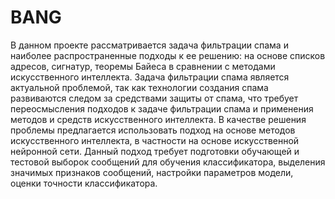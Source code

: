 # BANG

В данном проекте рассматривается задача фильтрации спама и наиболее распространенные подходы к ее решению: на основе списков адресов, сигнатур, теоремы Байеса в сравнении с методами искусственного интеллекта. Задача фильтрации спама является актуальной проблемой, так как технологии создания спама развиваются следом за средствами защиты от спама, что требует переосмысления подходов к задаче фильтрации спама и применения методов и средств искусственного интеллекта. В качестве решения проблемы предлагается использовать подход на основе методов искусственного интеллекта, в частности на основе искусственной нейронной сети. Данный подход требует подготовки обучающей и тестовой выборок сообщений для обучения классификатора, выделения значимых признаков сообщений, настройки параметров модели, оценки точности классификатора.
